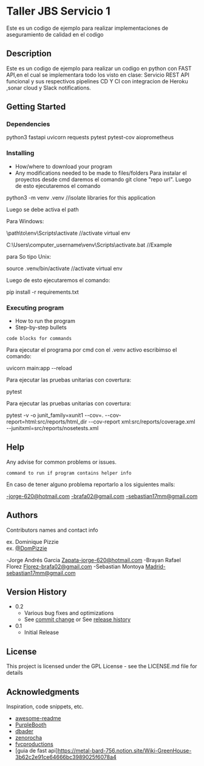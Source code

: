 # Taller JBS Servicio 1

Este es un codigo de ejemplo para realizar implementaciones de aseguramiento de calidad en el codigo

## Description

Este es un codigo de ejemplo para realizar un codigo en python con FAST API,en el cual se implementara todo los visto en clase:
Servicio REST API funcional y sus respectivos pipelines CD Y CI con integracion de Heroku ,sonar cloud y Slack notifications. 


## Getting Started

### Dependencies

python3
fastapi
uvicorn
requests
pytest
pytest-cov
aioprometheus

### Installing

* How/where to download your program
* Any modifications needed to be made to files/folders
Para instalar el proyectos desde cmd daremos el comando git clone "repo url".
Luego de esto ejecutaremos el comando 

python3 -m venv .venv   //isolate libraries for this application

Luego se debe activa el path 

Para Windows: 

\path\to\env\Scripts\activate  //activate virtual env

C:\Users\computer_username\venv\Scripts\activate.bat //Example

para So tipo Unix:

source .venv/bin/activate  //activate virtual env

Luego de esto ejecutaremos el comando:

pip install -r requirements.txt


### Executing program

* How to run the program
* Step-by-step bullets
```
code blocks for commands
```

Para ejecutar el programa por cmd con el .venv activo escribimso el comando:

uvicorn main:app --reload

Para ejecutar las pruebas unitarias con covertura:

pytest 

Para ejecutar las pruebas unitarias con covertura:

pytest -v -o junit_family=xunit1 --cov=. --cov-report=html:src/reports/html_dir --cov-report xml:src/reports/coverage.xml --junitxml=src/reports/nosetests.xml



## Help

Any advise for common problems or issues.
```
command to run if program contains helper info
```
En caso de tener alguno problema reportarlo a los siguientes mails:

-jorge-620@hotmail.com
-brafa02@gmail.com
-sebastian17mm@gmail.com

## Authors

Contributors names and contact info

ex. Dominique Pizzie  
ex. [@DomPizzie](https://twitter.com/dompizzie)

-Jorge Andrés Garcia Zapata-jorge-620@hotmail.com
-Brayan Rafael Florez Florez-brafa02@gmail.com
-Sebastian Montoya Madrid-sebastian17mm@gmail.com



## Version History

* 0.2
    * Various bug fixes and optimizations
    * See [commit change]() or See [release history]()
* 0.1
    * Initial Release

## License

This project is licensed under the GPL License - see the LICENSE.md file for details

## Acknowledgments

Inspiration, code snippets, etc.
* [awesome-readme](https://github.com/matiassingers/awesome-readme)
* [PurpleBooth](https://gist.github.com/PurpleBooth/109311bb0361f32d87a2)
* [dbader](https://github.com/dbader/readme-template)
* [zenorocha](https://gist.github.com/zenorocha/4526327)
* [fvcproductions](https://gist.github.com/fvcproductions/1bfc2d4aecb01a834b46)
* [guia de fast api]https://metal-bard-756.notion.site/Wiki-GreenHouse-3b62c2e91ce64666bc3989025f6078a4
